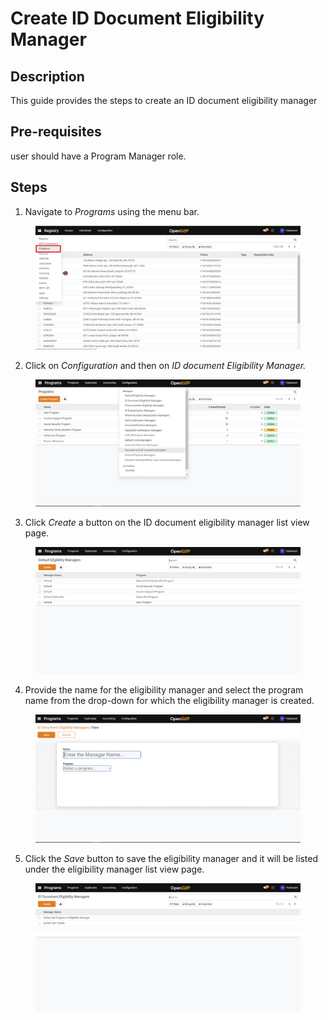 # Create ID Document Eligibility Manager

## Description

This guide provides the steps to create an ID document eligibility manager

## Pre-requisites

user should have a Program Manager role.

## Steps

1. Navigate to _Programs_ using the menu bar.

<figure><img src="../../../.gitbook/assets/programs.png" alt=""><figcaption></figcaption></figure>

2. Click on _Configuration_ and then on _ID document Eligibility Manager._&#x20;

<figure><img src="../../../.gitbook/assets/configuration.png" alt=""><figcaption></figcaption></figure>

3. Click _Create_ a button on the ID document eligibility manager list view page.

<figure><img src="../../../.gitbook/assets/default-eligibility-manager-listview-page.png" alt=""><figcaption></figcaption></figure>

4. Provide the name for the eligibility manager and select the program name from the drop-down for which the eligibility manager is created.

<figure><img src="../../../.gitbook/assets/id-document-eligibility-manager-creation-page.png" alt=""><figcaption></figcaption></figure>

5. Click the _Save_ button to save the eligibility manager and it will be listed under the eligibility manager list view page.&#x20;

<figure><img src="../../../.gitbook/assets/id-document-eligibility-manager-listview-page.png" alt=""><figcaption></figcaption></figure>
